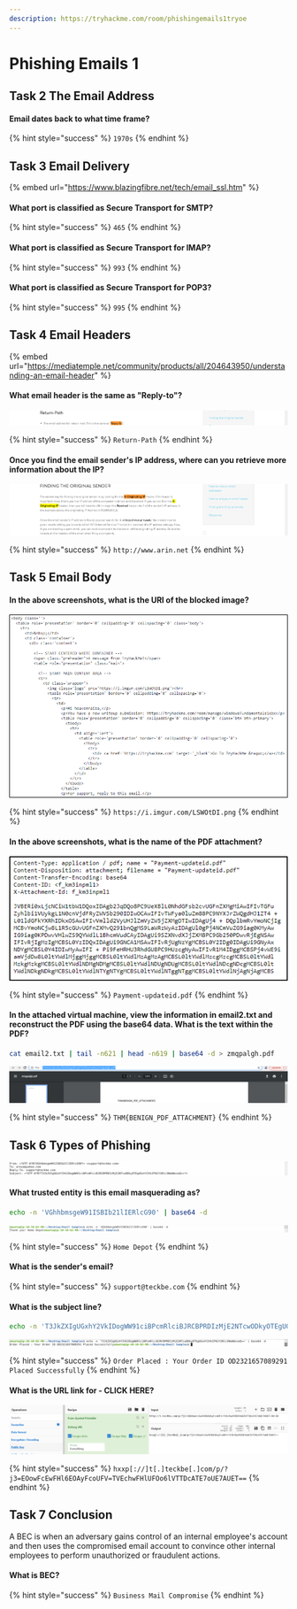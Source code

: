 ```yaml
---
description: https://tryhackme.com/room/phishingemails1tryoe
---
```


# Phishing Emails 1

## Task 2 The Email Address

#### Email dates back to what time frame?

{% hint style="success" %}
`1970s`
{% endhint %}

## Task 3 Email Delivery

{% embed url="https://www.blazingfibre.net/tech/email_ssl.htm" %}

#### What port is classified as Secure Transport for SMTP?

{% hint style="success" %}
`465`
{% endhint %}

#### What port is classified as Secure Transport for IMAP?

{% hint style="success" %}
`993`
{% endhint %}

#### What port is classified as Secure Transport for POP3?

{% hint style="success" %}
`995`
{% endhint %}

## Task 4 Email Headers

{% embed url="https://mediatemple.net/community/products/all/204643950/understanding-an-email-header" %}

#### What email header is the same as "Reply-to"?

![](<../../.gitbook/assets/Screenshot from 2022-03-20 12-56-15 (1).png>)

{% hint style="success" %}
`Return-Path`
{% endhint %}

#### Once you find the email sender's IP address, where can you retrieve more information about the IP?

![](<../../.gitbook/assets/Screenshot from 2022-03-20 12-56-50.png>)

{% hint style="success" %}
`http://www.arin.net`
{% endhint %}

## Task 5 Email Body

#### In the above screenshots, what is the URI of the blocked image?

![](<../../.gitbook/assets/image (4).png>)

{% hint style="success" %}
`https://i.imgur.com/LSWOtDI.png`
{% endhint %}

#### In the above screenshots, what is the name of the PDF attachment?

![](<../../.gitbook/assets/image (1).png>)

{% hint style="success" %}
`Payment-updateid.pdf`
{% endhint %}

#### In the attached virtual machine, view the information in email2.txt and reconstruct the PDF using the base64 data. What is the text within the PDF?

```bash
cat email2.txt | tail -n621 | head -n619 | base64 -d > zmqpalgh.pdf
```

![](<../../.gitbook/assets/Screenshot from 2022-03-20 13-09-12.png>)

{% hint style="success" %}
`THM{BENIGN_PDF_ATTACHMENT}`
{% endhint %}

## Task 6 Types of Phishing

![](<../../.gitbook/assets/Screenshot from 2022-03-20 13-21-23.png>)

#### What trusted entity is this email masquerading as?

```bash
echo -n 'VGhhbmsgeW91ISBIb21lIERlcG90' | base64 -d
```

![](<../../.gitbook/assets/Screenshot from 2022-03-20 13-20-20.png>)

{% hint style="success" %}
`Home Depot`
{% endhint %}

#### What is the sender's email?

{% hint style="success" %}
`support@teckbe.com`
{% endhint %}

#### What is the subject line?

```bash
echo -n 'T3JkZXIgUGxhY2VkIDogWW91ciBPcmRlciBJRCBPRDIzMjE2NTcwODkyOTEgUGxhY2VkIFN1Y2Nlc3NmdWxseQ==' | base64 -d
```

![](<../../.gitbook/assets/Screenshot from 2022-03-20 13-18-27.png>)

{% hint style="success" %}
`Order Placed : Your Order ID OD2321657089291 Placed Successfully`
{% endhint %}

#### What is the URL link for - CLICK HERE?

![](<../../.gitbook/assets/Screenshot from 2022-03-20 13-34-50.png>)

{% hint style="success" %}
`hxxp[://]t[.]teckbe[.]com/p/?j3=EOowFcEwFHl6EOAyFcoUFV=TVEchwFHlUFOo6lVTTDcATE7oUE7AUET==`
{% endhint %}

## Task 7 Conclusion

A BEC is when an adversary gains control of an internal employee's account and then uses the compromised email account to convince other internal employees to perform unauthorized or fraudulent actions.

#### What is BEC?

{% hint style="success" %}
`Business Mail Compromise`
{% endhint %}
